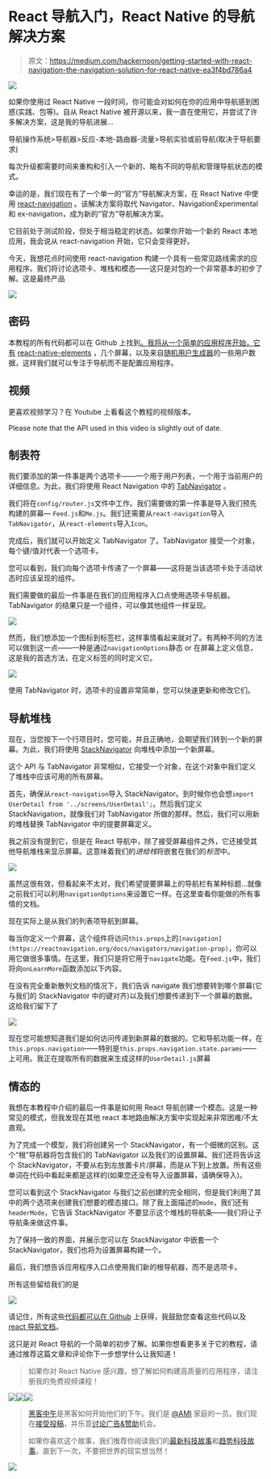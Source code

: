 # React 导航入门，React Native 的导航解决方案

> 原文：<https://medium.com/hackernoon/getting-started-with-react-navigation-the-navigation-solution-for-react-native-ea3f4bd786a4>

![](img/514da9b92af60f14f2dff362b928d54a.png)

如果你使用过 React Native 一段时间，你可能会对如何在你的应用中导航感到困惑(实践、包等)。自从 React Native 被开源以来，我一直在使用它，并尝试了许多解决方案，这是我的导航进展…

导航操作系统>导航器>反应-本地-路由器-流量>导航实验或前导航(取决于导航要求)

每次升级都需要时间来重构和引入一个新的、略有不同的导航和管理导航状态的模式。

幸运的是，我们现在有了一个单一的“官方”导航解决方案，在 React Native 中使用 [react-navigation](https://reactnavigation.org/) 。该解决方案将取代 Navigator、NavigationExperimental 和 ex-navigation，成为新的“官方”导航解决方案。

它目前处于测试阶段，但处于相当稳定的状态。如果你开始一个新的 React 本地应用，我会说从 react-navigation 开始，它只会变得更好。

今天，我想花点时间使用 react-navigation 构建一个具有一些常见路线需求的应用程序。我们将讨论选项卡、堆栈和模态——这只是对包的一个非常基本的初步了解。这是最终产品

![](img/d889feb75ad85db81a866fbee43b7677.png)

## 密码

本教程的所有代码都可以在 Github 上找到[。我将从一个简单的应用程序开始，它有](https://github.com/spencercarli/getting-started-react-navigation) [react-native-elements](https://github.com/react-native-community/react-native-elements) ，几个屏幕，以及来自[随机用户生成器](https://randomuser.me/)的一些用户数据，这样我们就可以专注于导航而不是配置应用程序。

## **视频**

更喜欢视频学习？在 Youtube 上看看这个教程的视频版本。

Please note that the API used in this video is slightly out of date.

## 制表符

我们要添加的第一件事是两个选项卡——一个用于用户列表，一个用于当前用户的详细信息。为此，我们将使用 React Navigation 中的 [TabNavigator](https://reactnavigation.org/docs/navigators/tab) 。

我们将在`config/router.js`文件中工作。我们需要做的第一件事是导入我们预先构建的屏幕— `Feed.js`和`Me.js`。我们还需要从`react-navigation`导入`TabNavigator`，从`react-elements`导入`Icon`。

完成后，我们就可以开始定义 TabNavigator 了。TabNavigator 接受一个对象，每个键/值对代表一个选项卡。

您可以看到，我们向每个选项卡传递了一个屏幕——这将是当该选项卡处于活动状态时应该呈现的组件。

我们需要做的最后一件事是在我们的应用程序入口点使用选项卡导航器。TabNavigator 的结果只是一个组件，可以像其他组件一样呈现。

![](img/d1c42323b35d020169f0e22e1da325e3.png)

然而，我们想添加一个图标到标签栏，这样事情看起来就对了。有两种不同的方法可以做到这一点——一种是通过`navigationOptions`静态 or 在屏幕上定义信息，这是我的首选方法，在定义标签的同时定义它。

![](img/3be25a58888a286825ca3a8fe29854aa.png)

使用 TabNavigator 时，选项卡的设置非常简单，您可以快速更新和修改它们。

## 导航堆栈

现在，当您按下一个行项目时，您可能，并且正确地，会期望我们转到一个新的屏幕。为此，我们将使用 [StackNavigator](https://reactnavigation.org/docs/navigators/stack) 向堆栈中添加一个新屏幕。

这个 API 与 TabNavigator 非常相似，它接受一个对象，在这个对象中我们定义了堆栈中应该可用的所有屏幕。

首先，确保从`react-navigation`导入 StackNavigator。到时候你也会想`import UserDetail from '../screens/UserDetail';`。然后我们定义 StackNavigation，就像我们对 TabNavigator 所做的那样。然后，我们可以用新的堆栈替换 TabNavigator 中的提要屏幕定义。

我之前没有提到它，但是在 React 导航中，除了接受屏幕组件之外，它还接受其他导航堆栈来显示屏幕。这意味着我们的*进给栈*将嵌套在我们的*标签*中。

![](img/64f27410dfa885ac9b95cce56348bae4.png)

虽然这很有效，但看起来不太对，我们希望提要屏幕上的导航栏有某种标题…就像之前我们可以利用`navigationOptions`来设置它一样。在这里查看你能做的所有事情的文档。

现在实际上是从我们的列表项导航到屏幕。

每当你定义一个屏幕，这个组件将访问`this.props`上的`[navigation](https://reactnavigation.org/docs/navigators/navigation-prop)`，你可以用它做很多事情。在这里，我们只是将它用于`navigate`功能。在`Feed.js`中，我们将向`onLearnMore`函数添加以下内容。

在没有完全重新散列文档的情况下，我们告诉 navigate 我们想要转到哪个屏幕(它与我们的 StackNavigator 中的键对齐)以及我们想要传递到下一个屏幕的数据。这给我们留下了

![](img/74bde9c1f239333d519554f9b54be52e.png)

现在您可能想知道我们是如何访问传递到新屏幕的数据的。它和导航功能一样，在`this.props.navigation`——特别是`this.props.navigation.state.params`——上可用。我正在提取所有的数据来生成这样的`UserDetail.js`屏幕

## 情态的

我想在本教程中介绍的最后一件事是如何用 React 导航创建一个模态。这是一种常见的模式，但我发现在其他 react 本地路由解决方案中实现起来非常困难/不太直观。

为了完成一个模型，我们将创建另一个 StackNavigator，有一个细微的区别。这个“根”导航器将包含我们的 TabNavigator 以及我们的设置屏幕。我们还将告诉这个 StackNavigator，不要从右到左放置卡片/屏幕，而是从下到上放置。所有这些单词在代码中看起来都是这样的(如果您还没有导入设置屏幕，请确保导入)。

您可以看到这个 StackNavigator 与我们之前创建的完全相同，但是我们利用了其中的两个选项来创建我们想要的模态接口。除了我上面描述的`mode`，我们还有`headerMode`，它告诉 StackNavigator 不要显示这个堆栈的导航条——我们将让子导航条来做这件事。

为了保持一致的界面，并展示您可以在 StackNavigator 中嵌套一个 StackNavigator，我们也将为设置屏幕构建一个。

最后，我们想告诉应用程序入口点使用我们新的根导航器，而不是选项卡。

所有这些留给我们的是

![](img/d889feb75ad85db81a866fbee43b7677.png)

请记住，所有这些[代码都可以在 Github](https://github.com/spencercarli/getting-started-react-navigation) 上获得，我鼓励您查看这些代码以及 [react 导航文档](https://reactnavigation.org/)。

这只是对 React 导航的一个简单的初步了解。如果你想看更多关于它的教程，请通过推荐这篇文章和评论你下一步想学什么让我知道！

> 如果你对 React Native 感兴趣，想了解如何构建高质量的应用程序，请注册我的免费视频课程！

[![](img/50ef4044ecd4e250b5d50f368b775d38.png)](http://bit.ly/HackernoonFB)[![](img/979d9a46439d5aebbdcdca574e21dc81.png)](https://goo.gl/k7XYbx)[![](img/2930ba6bd2c12218fdbbf7e02c8746ff.png)](https://goo.gl/4ofytp)

> [黑客中午](http://bit.ly/Hackernoon)是黑客如何开始他们的下午。我们是 [@AMI](http://bit.ly/atAMIatAMI) 家庭的一员。我们现在[接受投稿](http://bit.ly/hackernoonsubmission)，并乐意[讨论广告&赞助](mailto:partners@amipublications.com)机会。
> 
> 如果你喜欢这个故事，我们推荐你阅读我们的[最新科技故事](http://bit.ly/hackernoonlatestt)和[趋势科技故事](https://hackernoon.com/trending)。直到下一次，不要把世界的现实想当然！

![](img/be0ca55ba73a573dce11effb2ee80d56.png)
